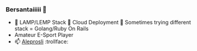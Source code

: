 ### Bersantaiiiii 👋

- 🔭 LAMP/LEMP Stack :thought_balloon: Cloud Deployment 💬 Sometimes trying different stack = Golang/Ruby On Rails
- Amateur E-Sport Player
- 📫 [Aleprosli](https://aleprosli.my/) :trollface:


